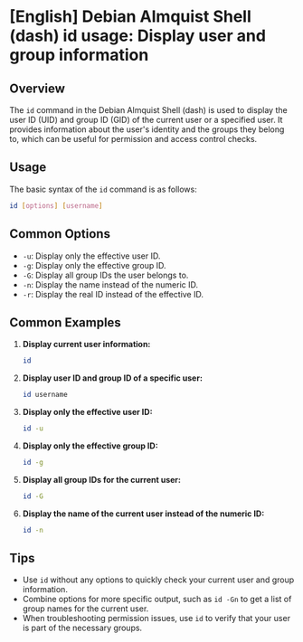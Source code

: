 # [English] Debian Almquist Shell (dash) id usage: Display user and group information

## Overview
The `id` command in the Debian Almquist Shell (dash) is used to display the user ID (UID) and group ID (GID) of the current user or a specified user. It provides information about the user's identity and the groups they belong to, which can be useful for permission and access control checks.

## Usage
The basic syntax of the `id` command is as follows:

```bash
id [options] [username]
```

## Common Options
- `-u`: Display only the effective user ID.
- `-g`: Display only the effective group ID.
- `-G`: Display all group IDs the user belongs to.
- `-n`: Display the name instead of the numeric ID.
- `-r`: Display the real ID instead of the effective ID.

## Common Examples

1. **Display current user information:**
   ```bash
   id
   ```

2. **Display user ID and group ID of a specific user:**
   ```bash
   id username
   ```

3. **Display only the effective user ID:**
   ```bash
   id -u
   ```

4. **Display only the effective group ID:**
   ```bash
   id -g
   ```

5. **Display all group IDs for the current user:**
   ```bash
   id -G
   ```

6. **Display the name of the current user instead of the numeric ID:**
   ```bash
   id -n
   ```

## Tips
- Use `id` without any options to quickly check your current user and group information.
- Combine options for more specific output, such as `id -Gn` to get a list of group names for the current user.
- When troubleshooting permission issues, use `id` to verify that your user is part of the necessary groups.
